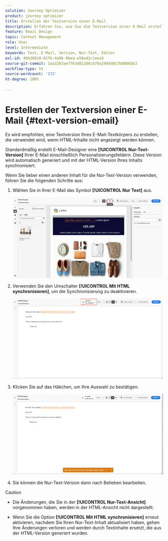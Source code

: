 ```yaml
---
solution: Journey Optimizer
product: journey optimizer
title: Erstellen der Textversion einer E-Mail
description: Erfahren Sie, wie Sie die Textversion einer E-Mail erstellen
feature: Email Design
topic: Content Management
role: User
level: Intermediate
keywords: Text, E-Mail, Version, Nur-Text, Editor
exl-id: 4bb36810-65fb-4a9b-9bea-e56ed2c1eea3
source-git-commit: 3aa3203ae7763d81288cb70a2984d017b0006bb3
workflow-type: ht
source-wordcount: '172'
ht-degree: 100%

---
```


# Erstellen der Textversion einer E-Mail {#text-version-email}

Es wird empfohlen, eine Textversion Ihres E-Mail-Textkörpers zu erstellen, die verwendet wird, wenn HTML-Inhalte nicht angezeigt werden können.

Standardmäßig erstellt E-Mail-Designer eine **[!UICONTROL Nur-Text-Version]** Ihrer E-Mail einschließlich Personalisierungsfeldern. Diese Version wird automatisch generiert und mit der HTML-Version Ihres Inhalts synchronisiert.

Wenn Sie lieber einen anderen Inhalt für die Nur-Text-Version verwenden, führen Sie die folgenden Schritte aus:

1. Wählen Sie in Ihrer E-Mail das Symbol **[!UICONTROL Nur Text]** aus.

   ![](assets/text_version_3.png)

1. Verwenden Sie den Umschalter **[!UICONTROL Mit HTML synchronisieren]**, um die Synchronisierung zu deaktivieren.

   ![](assets/text_version_1.png)

1. Klicken Sie auf das Häkchen, um Ihre Auswahl zu bestätigen.

   ![](assets/text_version_2.png)

1. Sie können die Nur-Text-Version dann nach Belieben bearbeiten.

>[!CAUTION]
>
>* Die Änderungen, die Sie in der **[!UICONTROL Nur-Text-Ansicht]** vorgenommen haben, werden in der HTML-Ansicht nicht dargestellt.
>
>* Wenn Sie die Option **[!UICONTROL Mit HTML synchronisieren]** erneut aktivieren, nachdem Sie Ihren Nur-Text-Inhalt aktualisiert haben, gehen Ihre Änderungen verloren und werden durch Textinhalte ersetzt, die aus der HTML-Version generiert wurden.
